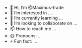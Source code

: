 - 👋 Hi, I’m @Maximus-trade
- 👀 I’m interested in ...
- 🌱 I’m currently learning ...
- 💞️ I’m looking to collaborate on ...
- 📫 How to reach me ...
- 😄 Pronouns: ...
- ⚡ Fun fact: ...

<!---
Maximus-trade/Maximus-trade is a ✨ special ✨ repository because its `README.md` (this file) appears on your GitHub profile.
You can click the Preview link to take a look at your changes.
--->
